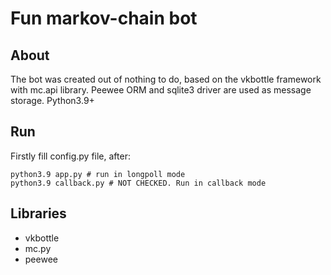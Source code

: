 # Fun markov-chain bot

About
---------
The bot was created out of nothing to do, based on the vkbottle framework with mc.api library.
Peewee ORM and sqlite3 driver are used as message storage.
Python3.9+

Run
---------
Firstly fill config.py file, after:
```
python3.9 app.py # run in longpoll mode
python3.9 callback.py # NOT CHECKED. Run in callback mode 
```

Libraries
----------
* vkbottle
* mc.py
* peewee
